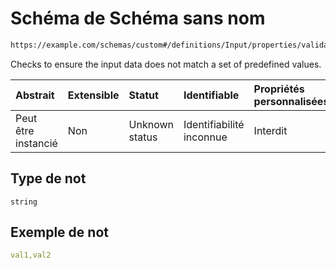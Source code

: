 # Schéma de Schéma sans nom

```txt
https://example.com/schemas/custom#/definitions/Input/properties/validations/properties/not
```

Checks to ensure the input data does not match a set of predefined values.

| Abstrait            | Extensible | Statut         | Identifiable             | Propriétés personnalisées | Propriétés Additionnelles | Limites d'accès | Défini dans                                                                        |
| :------------------ | :--------- | :------------- | :----------------------- | :------------------------ | :------------------------ | :-------------- | :--------------------------------------------------------------------------------- |
| Peut être instancié | Non        | Unknown status | Identifiabilité inconnue | Interdit                  | Autorisé                  | aucun           | [FRW.form.schema.json\*](../out/FRW.form.schema.json "ouvrir le schéma d'origine") |

## Type de not

`string`

## Exemple de not

```yaml
val1,val2

```
